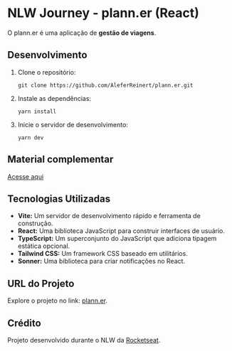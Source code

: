 # NLW Journey - plann.er (React)

O plann.er é uma aplicação de **gestão de viagens**.

## Desenvolvimento

1. Clone o repositório:

   ```
   git clone https://github.com/AleferReinert/plann.er.git
   ```

2. Instale as dependências:

   ```
   yarn install
   ```

3. Inicie o servidor de desenvolvimento:

   ```
   yarn dev
   ```

## Material complementar

[Acesse aqui](https://efficient-sloth-d85.notion.site/NLW-16-Journey-013b69ad79894122824abd76bc0dab9b)

## Tecnologias Utilizadas

- **Vite:** Um servidor de desenvolvimento rápido e ferramenta de construção.
- **React:** Uma biblioteca JavaScript para construir interfaces de usuário.
- **TypeScript:** Um superconjunto do JavaScript que adiciona tipagem estática opcional.
- **Tailwind CSS:** Um framework CSS baseado em utilitários.
- **Sonner:** Uma biblioteca para criar notificações no React.

## URL do Projeto

Explore o projeto no link: [plann.er](https://planner-nlw-journey.vercel.app).

## Crédito

Projeto desenvolvido durante o NLW da [Rocketseat](https://github.com/Rocketseat).

